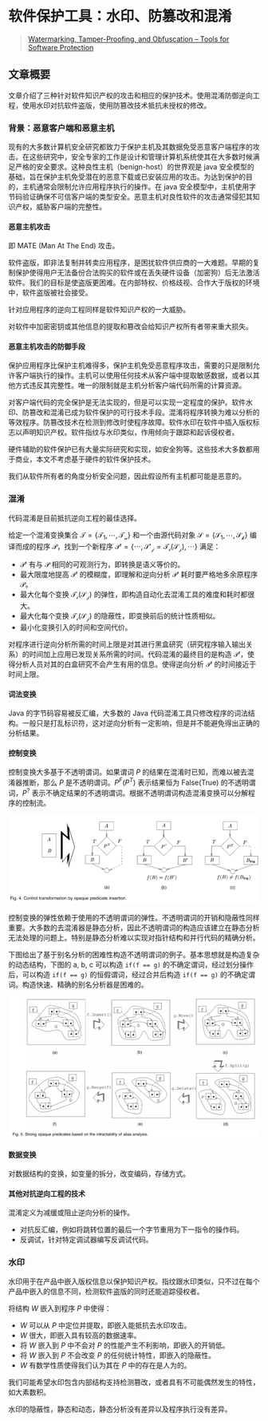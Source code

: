 # 软件保护工具：水印、防篡改和混淆

> [Watermarking, Tamper-Proofing, and Obfuscation – Tools for Software Protection](https://ieeexplore.ieee.org/abstract/document/1027797)

## 文章概要

文章介绍了三种针对软件知识产权的攻击和相应的保护技术。使用混淆防御逆向工程，使用水印对抗软件盗版，使用防篡改技术抵抗未授权的修改。

### 背景：恶意客户端和恶意主机

现有的大多数计算机安全研究都致力于保护主机及其数据免受恶意客户端程序的攻击。在这些研究中，安全专家的工作是设计和管理计算机系统使其在大多数时候满足严格的安全要求。这种良性主机（benign-host）的世界观是 java 安全模型的基础，旨在保护主机免受潜在的恶意下载或已安装应用的攻击。为达到保护的目的，主机通常会限制允许应用程序执行的操作。在 java 安全模型中，主机使用字节码验证确保不可信客户端的类型安全。恶意主机对良性软件的攻击通常侵犯其知识产权，威胁客户端的完整性。

#### 恶意主机攻击

即 MATE (Man At The End) 攻击。

软件盗版，即非法复制并转卖应用程序，是困扰软件供应商的一大难题。早期的复制保护使得用户无法备份合法购买的软件或在丢失硬件设备（加密狗）后无法激活软件。我们的目标是使盗版更困难。在内部特权、价格歧视、合作大于版权的环境中，软件盗版被社会接受。

针对应用程序的逆向工程同样是软件知识产权的一大威胁。

对软件中加密密钥或其他信息的提取和篡改会给知识产权所有者带来重大损失。

#### 恶意主机攻击的防御手段

保护应用程序比保护主机难得多，保护主机免受恶意程序攻击，需要的只是限制允许客户端执行的操作。主机可以使用任何技术从客户端中提取敏感数据，或者以其他方式违反其完整性。唯一的限制就是主机分析客户端代码所需的计算资源。

对客户端代码的完全保护是无法实现的，但是可以实现一定程度的保护。软件水印、防篡改和混淆已成为软件保护的可行技术手段。混淆将程序转换为难以分析的等效程序。防篡改技术在检测到修改时使程序故障。软件水印在软件中插入版权标志以声明知识产权。软件指纹与水印类似，作用倾向于跟踪和起诉侵权者。

硬件辅助的软件保护已有大量实际研究和实现，如安全狗等。这些技术大多数都用于商业，本文不考虑基于硬件的软件保护技术。

我们从软件所有者的角度分析安全问题，因此假设所有主机都可能是恶意的。

### 混淆

代码混淆是目前抵抗逆向工程的最佳选择。

给定一个混淆变换集合 $\mathcal{T} = \{\mathcal{T_1}, \cdots, \mathcal{T_n}\}$ 和一个由源代码对象 $\mathcal{S} = \{\mathcal{S_1}, \cdots, \mathcal{S_k} \}$ 编译而成的程序 $\mathcal{P}$，找到一个新程序 $\mathcal{P'} = \{\cdots ,\mathcal{S'_j} = \mathcal{T_i(S_j)},\cdots \}$ 满足：

- $\mathcal{P'}$ 有与 $\mathcal{P}$ 相同的可观测行为，即转换是语义等价的。
- 最大限度地提高 $\mathcal{P'}$ 的模糊度，即理解和逆向分析 $\mathcal{P'}$ 耗时要严格地多余原程序 $\mathcal{P}$。
- 最大化每个变换 $\mathcal{T_i(S_j)}$ 的弹性，即构造自动化去混淆工具的难度和耗时都很大。
- 最大化每个变换 $\mathcal{T_i(S_j)}$ 的隐蔽性，即变换前后的统计性质相似。
- 最小化变换引入的时间和空间代价。

对程序进行逆向分析所需的时间上限是对其进行黑盒研究（研究程序输入输出关系）的时间加上应用已发现关系所需的时间。代码混淆的最终目的是构造 $\mathcal{P'}$，使得分析人员对其的白盒研究不会产生有用的信息。使得逆向分析 $\mathcal{P'}$ 的时间接近于时间上限。

#### 词法变换

Java 的字节码容易被反汇编，大多数的 Java 代码混淆工具只修改程序的词法结构。一般只是打乱标识符，这对逆向分析有一定影响，但是并不能避免得出正确的分析结果。

#### 控制变换

控制变换大多基于不透明谓词。如果谓词 $P$ 的结果在混淆时已知，而难以被去混淆器推断，那么 $P$ 是不透明谓词。$P^F(P^T)$  表示结果恒为 False(True) 的不透明谓词，$P^?$ 表示不确定结果的不透明谓词。根据不透明谓词构造混淆变换可以分解程序的控制流。

![image-20200404190029598](image-20200404190029598.png)

控制变换的弹性依赖于使用的不透明谓词的弹性。不透明谓词的开销和隐蔽性同样重要。大多数的去混淆器是静态分析，因此不透明谓词的构造应该建立在静态分析无法处理的问题上。特别是静态分析难以实现对指针结构和并行代码的精确分析。

下图给出了基于别名分析的困难性构造不透明谓词的例子。基本思想就是构造复杂的动态结构，下图的 a, b, c 可以构造 `if(f == g)` 的不确定谓词，经过划分操作后，可以构造 `if(f == g)` 的恒假谓词，经过合并后构造 `if(f == g)` 的不确定谓词。构造快速、精确的别名分析器是困难的。

![image-20200404203418538](image-20200404203418538.png)

#### 数据变换

对数据结构的变换，如变量的拆分，改变编码，存储方式。

#### 其他对抗逆向工程的技术

混淆定义为减缓或阻止逆向分析的操作。

- 对抗反汇编，例如将跳转位置的最后一个字节重用为下一指令的操作码。
- 反调试，针对特定调试器编写反调试代码。

### 水印

水印用于在产品中嵌入版权信息以保护知识产权。指纹跟水印类似，只不过在每个产品中嵌入的信息不同，检测软件盗版的同时还能追踪侵权者。

将结构 $W$ 嵌入到程序 $P$ 中使得：

- $W$ 可以从 $P$ 中定位并提取，即嵌入能抵抗去水印攻击。
- $W$ 很大，即嵌入具有较高的数据速率。
- 将 $W$ 嵌入到 $P$ 中不会对 $P$ 的性能产生不利影响，即嵌入的开销低。
- 将 $W$ 嵌入到 $P$ 不会改变 $P$ 的任何统计特性，即嵌入的隐蔽性。
- $W$ 有数学性质使得我们认为其在 $P$ 中的存在是人为的。

我们可能希望水印包含内部结构支持检测篡改，或者具有不可能偶然发生的特性，如大素数积。

水印的隐蔽性，静态和动态，静态分析没有差异以及程序执行没有差异。

